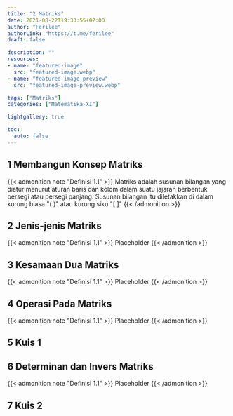 ```yaml
---
title: "2 Matriks"
date: 2021-08-22T19:33:55+07:00
author: "Ferilee"
authorLink: "https://t.me/ferilee"
draft: false

description: ""
resources:
- name: "featured-image"
  src: "featured-image.webp"
- name: "featured-image-preview"
  src: "featured-image-preview.webp"

tags: ["Matriks"]
categories: ["Matematika-XI"]

lightgallery: true

toc:
  auto: false
---
```



<!--more-->

## 1 Membangun Konsep Matriks
{{< admonition note "Definisi 1.1" >}}
Matriks adalah susunan bilangan yang diatur menurut aturan baris dan kolom dalam suatu jajaran berbentuk persegi atau persegi panjang. Susunan bilangan itu diletakkan di dalam kurung biasa "( )" atau kurung siku "[ ]"
{{< /admonition >}}

## 2 Jenis-jenis Matriks
{{< admonition note "Definisi 1.1" >}}
Placeholder
{{< /admonition >}}

## 3 Kesamaan Dua Matriks
{{< admonition note "Definisi 1.1" >}}
Placeholder
{{< /admonition >}}

## 4 Operasi Pada Matriks
{{< admonition note "Definisi 1.1" >}}
Placeholder
{{< /admonition >}}

## 5 Kuis 1

## 6 Determinan dan Invers Matriks
{{< admonition note "Definisi 1.1" >}}
Placeholder
{{< /admonition >}}

## 7 Kuis 2

